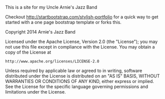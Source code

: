 This is a site for my Uncle Arnie's Jazz Band

Checkout http://startbootstrap.com/stylish-portfolio for a quick way to get started with a one page bootstrap template or forks this.


Copyright 2014 Arnie's Jazz Band

Licensed under the Apache License, Version 2.0 (the "License");
you may not use this file except in compliance with the License.
You may obtain a copy of the License at

    http://www.apache.org/licenses/LICENSE-2.0

Unless required by applicable law or agreed to in writing, software
distributed under the License is distributed on an "AS IS" BASIS,
WITHOUT WARRANTIES OR CONDITIONS OF ANY KIND, either express or implied.
See the License for the specific language governing permissions and
limitations under the License.
